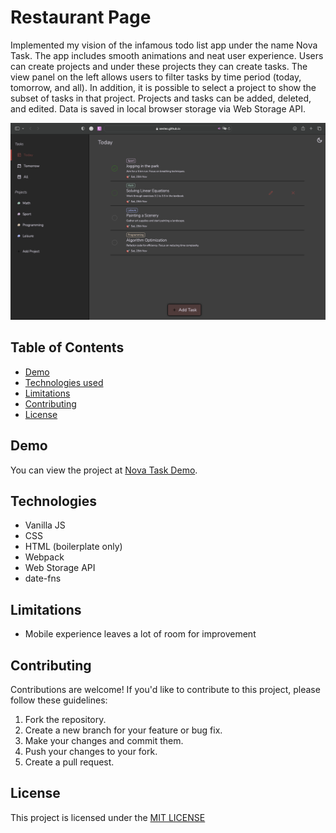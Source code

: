 
# Restaurant Page

Implemented my vision of the infamous todo list app under the name Nova Task. The app includes smooth animations and neat user experience. Users can create projects and under these projects they can create tasks. The view panel on the left allows users to filter tasks by time period (today, tomorrow, and all). In addition, it is possible to select a project to show the subset of tasks in that project. Projects and tasks can be added, deleted, and edited. Data is saved in local browser storage via Web Storage API.


![Home page screenshot](screenshot.png)


## Table of Contents

- [Demo](#demo)
- [Technologies used](#technologies)
- [Limitations](#limitations)
- [Contributing](#contributing)
- [License](#license)


## Demo

You can view the project at [Nova Task Demo](https://sevleo.github.io/nova_task/).


## Technologies

- Vanilla JS
- CSS
- HTML (boilerplate only)
- Webpack
- Web Storage API
- date-fns

## Limitations
- Mobile experience leaves a lot of room for improvement

## Contributing

 Contributions are welcome! If you'd like to contribute to this project, please follow these guidelines:

 1. Fork the repository.
 2. Create a new branch for your feature or bug fix.
 3. Make your changes and commit them.
 4. Push your changes to your fork.
 5. Create a pull request.


## License

 This project is licensed under the [MIT LICENSE](./LICENSE)